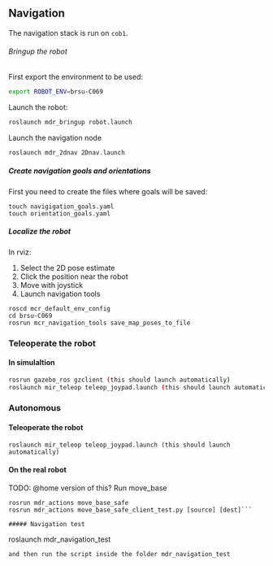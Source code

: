 ## Navigation
The navigation stack is run on `cob1`.

###### Bringup the robot
First export the environment to be used:
```bash
export ROBOT_ENV=brsu-C069
```

Launch the robot:
```bash
roslaunch mdr_bringup robot.launch
```
Launch the navigation node
```bash
roslaunch mdr_2dnav 2Dnav.launch
```

##### Create navigation goals and orientations
First you need to create the files where goals will be saved:

```
touch navigigation_goals.yaml
touch orientation_goals.yaml
```
##### Localize the robot
In rviz:
1. Select the 2D pose estimate
2. Click the position near the robot
3. Move with joystick
4. Launch navigation tools
```
roscd mcr_default_env_config
cd brsu-C069
rosrun mcr_navigation_tools save_map_poses_to_file
```

### Teleoperate the robot

#### In simulaltion
```bash
rosrun gazebo_ros gzclient (this should launch automatically)
roslaunch mir_teleop teleop_joypad.launch (this should launch automatically)
```
### Autonomous

#### Teleoperate the robot
```
roslaunch mir_teleop teleop_joypad.launch (this should launch automatically)
```

#### On the real robot
TODO: @home version of this?
Run move_base
```
rosrun mdr_actions move_base_safe
rosrun mdr_actions move_base_safe_client_test.py [source] [dest]```

##### Navigation test
```
roslaunch mdr_navigation_test
```
and then run the script inside the folder mdr_navigation_test
